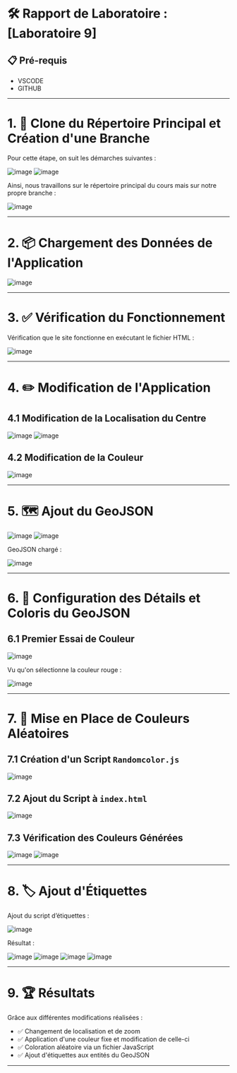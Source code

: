 # 🛠️ Rapport de Laboratoire : [Laboratoire 9]

## 📋 Pré-requis
- VSCODE
- GITHUB

---

# 1. 🔄 Clone du Répertoire Principal et Création d'une Branche

Pour cette étape, on suit les démarches suivantes :

![image](https://github.com/user-attachments/assets/d2357fc3-f64f-4a25-bb09-35aa7bf94403)
![image](https://github.com/user-attachments/assets/2176ec4b-3ab0-4fd3-bb88-2c594b6f2781)

Ainsi, nous travaillons sur le répertoire principal du cours mais sur notre propre branche :

![image](https://github.com/user-attachments/assets/cba3d842-ae00-457d-bce9-9abbd265f649)

---

# 2. 📦 Chargement des Données de l'Application

![image](https://github.com/user-attachments/assets/a9c8f91d-92b6-4057-b51e-a05999b22882)

---

# 3. ✅ Vérification du Fonctionnement

Vérification que le site fonctionne en exécutant le fichier HTML :

![image](https://github.com/user-attachments/assets/9e098c01-7660-4e76-ba50-9a79254c6961)

---

# 4. ✏️ Modification de l'Application

## 4.1 Modification de la Localisation du Centre
![image](https://github.com/user-attachments/assets/897fe641-26f4-4a0d-aaf0-e58b3e1c572e)
![image](https://github.com/user-attachments/assets/3aafa7e6-0cfe-4823-85b3-eaaac6151993)

## 4.2 Modification de la Couleur
![image](https://github.com/user-attachments/assets/adf121c9-dbaf-431b-a6fd-f4a497f01533)

---

# 5. 🗺️ Ajout du GeoJSON

![image](https://github.com/user-attachments/assets/fa64a75a-e8f2-44af-8c6c-2d4060ad6f12)
![image](https://github.com/user-attachments/assets/67f31f64-8b84-4c2a-ba8e-cb43328c5ce2)

GeoJSON chargé :

![image](https://github.com/user-attachments/assets/7b666e37-ef65-4d5d-8500-4cf740321136)

---

# 6. 🎨 Configuration des Détails et Coloris du GeoJSON

## 6.1 Premier Essai de Couleur
![image](https://github.com/user-attachments/assets/51a067ac-55d9-4575-9240-c8e1a61c0c23)

Vu qu'on sélectionne la couleur rouge :

![image](https://github.com/user-attachments/assets/41ae1886-5b21-48d8-9429-e842976e2d3d)

---

# 7. 🎲 Mise en Place de Couleurs Aléatoires

## 7.1 Création d'un Script `Randomcolor.js`
![image](https://github.com/user-attachments/assets/b00ea015-52f1-46a7-a26c-4e7a8a89a23d)

## 7.2 Ajout du Script à `index.html`
![image](https://github.com/user-attachments/assets/900962c1-95ab-4701-a739-59cbfb7447cf)

## 7.3 Vérification des Couleurs Générées
![image](https://github.com/user-attachments/assets/cab4be6d-7e5f-449d-aef4-2800c0b1a492)
![image](https://github.com/user-attachments/assets/8ab54a73-cb55-4953-a507-5d07aa999d6a)

---

# 8. 🏷️ Ajout d'Étiquettes

Ajout du script d’étiquettes :

![image](https://github.com/user-attachments/assets/1f09b1fb-abbd-4e10-bda4-39a49ce7f0da)

Résultat :

![image](https://github.com/user-attachments/assets/1903f1c9-21fc-4318-adb7-082dc7650b5b)
![image](https://github.com/user-attachments/assets/fb1e9672-4165-4cd1-b86e-e795d06e744f)
![image](https://github.com/user-attachments/assets/7e5ab165-a966-493e-9b94-b2ad97335af6)
![image](https://github.com/user-attachments/assets/5bdce097-8345-4a37-80f2-29f2f0d59d7e)

---

# 9. 🏆 Résultats

Grâce aux différentes modifications réalisées :

- ✅ Changement de localisation et de zoom
- ✅ Application d'une couleur fixe et modification de celle-ci
- ✅ Coloration aléatoire via un fichier JavaScript
- ✅ Ajout d'étiquettes aux entités du GeoJSON

---

